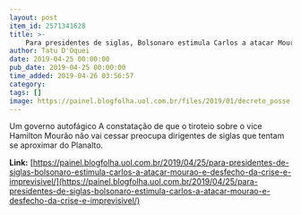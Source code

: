 ```yaml
---
layout: post
item_id: 2571341628
title: >-
    Para presidentes de siglas, Bolsonaro estimula Carlos a atacar Mourão e desfecho da crise é imprevisível
author: Tatu D'Oquei
date: 2019-04-25 00:00:00
pub_date: 2019-04-25 00:00:00
time_added: 2019-04-26 03:56:57
category: 
tags: []
image: https://painel.blogfolha.uol.com.br/files/2019/01/decreto_posse.jpg
---
```


Um governo autofágico A constatação de que o tiroteio sobre o vice Hamilton Mourão não vai cessar preocupa dirigentes de siglas que tentam se aproximar do Planalto.

**Link:** [https://painel.blogfolha.uol.com.br/2019/04/25/para-presidentes-de-siglas-bolsonaro-estimula-carlos-a-atacar-mourao-e-desfecho-da-crise-e-imprevisivel/](https://painel.blogfolha.uol.com.br/2019/04/25/para-presidentes-de-siglas-bolsonaro-estimula-carlos-a-atacar-mourao-e-desfecho-da-crise-e-imprevisivel/)

